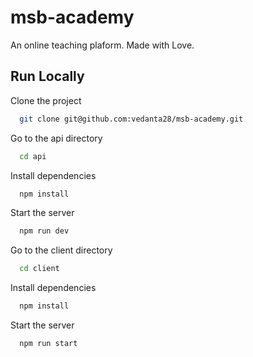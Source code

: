 # msb-academy
An online teaching plaform.
Made with Love.

## Run Locally

Clone the project

```bash
  git clone git@github.com:vedanta28/msb-academy.git
```

Go to the api directory

```bash
  cd api
```

Install dependencies

```bash
  npm install
```

Start the server

```bash
  npm run dev
```

Go to the client directory

```bash
  cd client
```

Install dependencies

```bash
  npm install
```

Start the server

```bash
  npm run start
```
